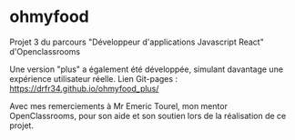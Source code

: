 # ohmyfood
Projet 3 du parcours "Développeur d'applications Javascript React" d'Openclassrooms

Une  version "plus" a également été développée, simulant davantage une expérience utilisateur réelle.
Lien Git-pages :
https://drfr34.github.io/ohmyfood_plus/

Avec mes remerciements à Mr Emeric Tourel, mon mentor OpenClassrooms, pour son aide et son soutien lors de la réalisation de ce projet.


